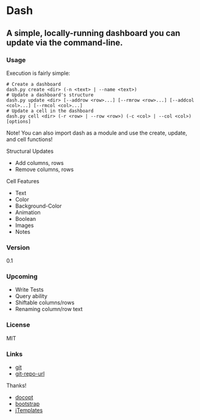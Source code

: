 Dash
============
A simple, locally-running dashboard you can update via the command-line.
---------------------

### Usage ###
Execution is fairly simple:

```
# Create a dashboard
dash.py create <dir> (-n <text> | --name <text>)
# Update a dashboard's structure
dash.py update <dir> [--addrow <row>...] [--rmrow <row>...] [--addcol <col>...] [--rmcol <col>...]
# Update a cell in the dashboard
dash.py cell <dir> (-r <row> | --row <row>) (-c <col> | --col <col>) [options]
```
Note! You can also import dash as a module and use the create, update, and cell functions!

Structural Updates
  - Add columns, rows
  - Remove columns, rows

Cell Features
  - Text
  - Color
  - Background-Color
  - Animation
  - Boolean
  - Images
  - Notes

### Version ###
0.1

### Upcoming

 - Write Tests
 - Query ability
 - Shiftable columns/rows
 - Renaming column/row text

### License ###
MIT

### Links ###
 - [git](https://github.com/AndrewJSchoen)
 - [git-repo-url](https://github.com/AndrewJSchoen/dash.git)

Thanks!
 - [docopt](https://github.com/docopt/docopt)
 - [bootstrap](https://github.com/twbs/bootstrap)
 - [jTemplates](http://jtemplates.tpython.com)
